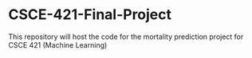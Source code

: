 # CSCE-421-Final-Project
This repository will host the code for the mortality prediction project for CSCE 421 (Machine Learning)
